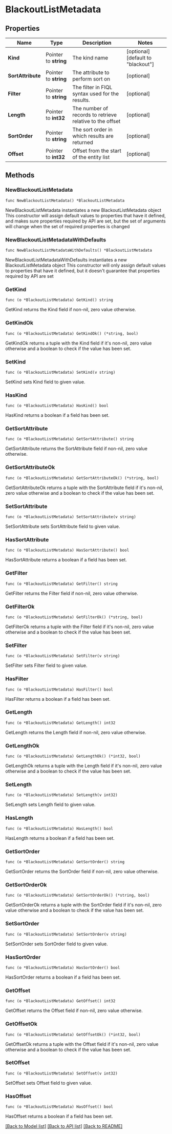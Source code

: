 # BlackoutListMetadata

## Properties

Name | Type | Description | Notes
------------ | ------------- | ------------- | -------------
**Kind** | Pointer to **string** | The kind name | [optional] [default to "blackout"]
**SortAttribute** | Pointer to **string** | The attribute to perform sort on | [optional] 
**Filter** | Pointer to **string** | The filter in FIQL syntax used for the results. | [optional] 
**Length** | Pointer to **int32** | The number of records to retrieve relative to the offset | [optional] 
**SortOrder** | Pointer to **string** | The sort order in which results are returned | [optional] 
**Offset** | Pointer to **int32** | Offset from the start of the entity list | [optional] 

## Methods

### NewBlackoutListMetadata

`func NewBlackoutListMetadata() *BlackoutListMetadata`

NewBlackoutListMetadata instantiates a new BlackoutListMetadata object
This constructor will assign default values to properties that have it defined,
and makes sure properties required by API are set, but the set of arguments
will change when the set of required properties is changed

### NewBlackoutListMetadataWithDefaults

`func NewBlackoutListMetadataWithDefaults() *BlackoutListMetadata`

NewBlackoutListMetadataWithDefaults instantiates a new BlackoutListMetadata object
This constructor will only assign default values to properties that have it defined,
but it doesn't guarantee that properties required by API are set

### GetKind

`func (o *BlackoutListMetadata) GetKind() string`

GetKind returns the Kind field if non-nil, zero value otherwise.

### GetKindOk

`func (o *BlackoutListMetadata) GetKindOk() (*string, bool)`

GetKindOk returns a tuple with the Kind field if it's non-nil, zero value otherwise
and a boolean to check if the value has been set.

### SetKind

`func (o *BlackoutListMetadata) SetKind(v string)`

SetKind sets Kind field to given value.

### HasKind

`func (o *BlackoutListMetadata) HasKind() bool`

HasKind returns a boolean if a field has been set.

### GetSortAttribute

`func (o *BlackoutListMetadata) GetSortAttribute() string`

GetSortAttribute returns the SortAttribute field if non-nil, zero value otherwise.

### GetSortAttributeOk

`func (o *BlackoutListMetadata) GetSortAttributeOk() (*string, bool)`

GetSortAttributeOk returns a tuple with the SortAttribute field if it's non-nil, zero value otherwise
and a boolean to check if the value has been set.

### SetSortAttribute

`func (o *BlackoutListMetadata) SetSortAttribute(v string)`

SetSortAttribute sets SortAttribute field to given value.

### HasSortAttribute

`func (o *BlackoutListMetadata) HasSortAttribute() bool`

HasSortAttribute returns a boolean if a field has been set.

### GetFilter

`func (o *BlackoutListMetadata) GetFilter() string`

GetFilter returns the Filter field if non-nil, zero value otherwise.

### GetFilterOk

`func (o *BlackoutListMetadata) GetFilterOk() (*string, bool)`

GetFilterOk returns a tuple with the Filter field if it's non-nil, zero value otherwise
and a boolean to check if the value has been set.

### SetFilter

`func (o *BlackoutListMetadata) SetFilter(v string)`

SetFilter sets Filter field to given value.

### HasFilter

`func (o *BlackoutListMetadata) HasFilter() bool`

HasFilter returns a boolean if a field has been set.

### GetLength

`func (o *BlackoutListMetadata) GetLength() int32`

GetLength returns the Length field if non-nil, zero value otherwise.

### GetLengthOk

`func (o *BlackoutListMetadata) GetLengthOk() (*int32, bool)`

GetLengthOk returns a tuple with the Length field if it's non-nil, zero value otherwise
and a boolean to check if the value has been set.

### SetLength

`func (o *BlackoutListMetadata) SetLength(v int32)`

SetLength sets Length field to given value.

### HasLength

`func (o *BlackoutListMetadata) HasLength() bool`

HasLength returns a boolean if a field has been set.

### GetSortOrder

`func (o *BlackoutListMetadata) GetSortOrder() string`

GetSortOrder returns the SortOrder field if non-nil, zero value otherwise.

### GetSortOrderOk

`func (o *BlackoutListMetadata) GetSortOrderOk() (*string, bool)`

GetSortOrderOk returns a tuple with the SortOrder field if it's non-nil, zero value otherwise
and a boolean to check if the value has been set.

### SetSortOrder

`func (o *BlackoutListMetadata) SetSortOrder(v string)`

SetSortOrder sets SortOrder field to given value.

### HasSortOrder

`func (o *BlackoutListMetadata) HasSortOrder() bool`

HasSortOrder returns a boolean if a field has been set.

### GetOffset

`func (o *BlackoutListMetadata) GetOffset() int32`

GetOffset returns the Offset field if non-nil, zero value otherwise.

### GetOffsetOk

`func (o *BlackoutListMetadata) GetOffsetOk() (*int32, bool)`

GetOffsetOk returns a tuple with the Offset field if it's non-nil, zero value otherwise
and a boolean to check if the value has been set.

### SetOffset

`func (o *BlackoutListMetadata) SetOffset(v int32)`

SetOffset sets Offset field to given value.

### HasOffset

`func (o *BlackoutListMetadata) HasOffset() bool`

HasOffset returns a boolean if a field has been set.


[[Back to Model list]](../README.md#documentation-for-models) [[Back to API list]](../README.md#documentation-for-api-endpoints) [[Back to README]](../README.md)


